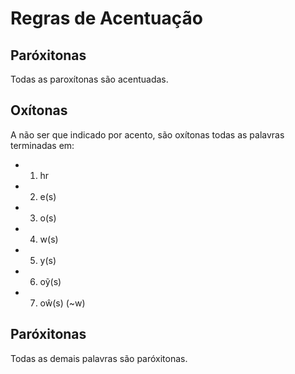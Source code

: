 # Regras de Acentuação

## Paróxitonas
Todas as paroxítonas são acentuadas.

## Oxítonas
A não ser que indicado por acento, são oxítonas todas as palavras terminadas em:
- 1) hr
- 2) e(s)
- 3) o(s)
- 4) w(s)
- 5) y(s)
- 6) oỹ(s)
- 7) oŵ(s) (\~w)

## Paróxitonas
Todas as demais palavras são paróxitonas.